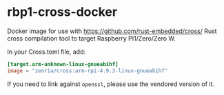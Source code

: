 # rbp1-cross-docker

Docker image for use with https://github.com/rust-embedded/cross/ Rust cross compilation tool to target Raspberry PI1/Zero/Zero W.

In your Cross.toml file, add:

```toml
[target.arm-unknown-linux-gnueabihf]
image = "zenria/cross:arm-rpi-4.9.3-linux-gnueabihf"
```

If you need to link against `openssl`, please use the vendored version of it.


